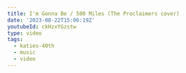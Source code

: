 ```yaml
---
title: I'm Gonna Be / 500 Miles (The Proclaimers cover)
date: '2023-08-22T15:06:19Z'
youtubeId: ckHzxYGzstw
type: video
tags:
  - katies-40th
  - music
  - video
---
```


